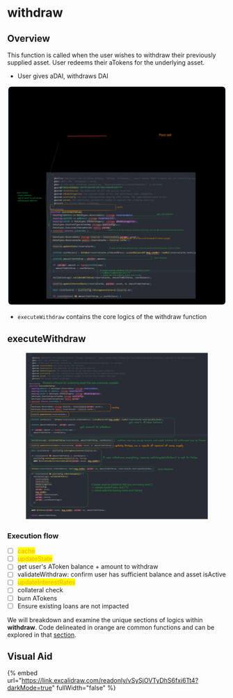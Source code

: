 # withdraw

## Overview

This function is called when the user wishes to withdraw their previously supplied asset. User redeems their aTokens for the underlying asset.&#x20;

* User gives aDAI, withdraws DAI

<img src="../../.gitbook/assets/file.excalidraw (9).svg" alt="" class="gitbook-drawing">

* `executeWithdraw` contains the core logics of the withdraw function

## executeWithdraw

<figure><img src="../../.gitbook/assets/image (14).png" alt=""><figcaption></figcaption></figure>

### Execution flow

* [ ] <mark style="color:orange;">cache</mark>
* [ ] <mark style="color:orange;">updateState</mark>
* [ ] get user's AToken balance + amount to withdraw
* [ ] validateWithdraw: confirm user has sufficient balance and asset isActive
* [ ] <mark style="color:orange;">updateInterestRates</mark>
* [ ] collateral check
* [ ] burn ATokens
* [ ] Ensure existing loans are not impacted&#x20;

We will breakdown and examine the unique sections of logics within **withdraw**. Code delineated in orange are common functions and can be explored in that [section](../common-functions/).

## Visual Aid

{% embed url="https://link.excalidraw.com/readonly/vSySjOVTyDhS6fxi6Tt4?darkMode=true" fullWidth="false" %}

